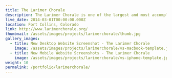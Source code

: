 ```yaml
---
title: The Larimer Chorale
description: The Larimer Chorale is one of the largest and most accomplished community choral ensembles in the Rocky Mountain Region.
live_date: 2014-03-01T00:00:00.000Z
location: Fort Collins, Colorado
link: http://www.larimerchorale.org/
thumbnail: /assets/images/projects/larimerchorale/thumb.jpg
gallery_images:
  - title: New Desktop Website Screenshot - The Larimer Chorale
    image: /assets/images/projects/larimerchorale/vs-macbook-template.jpg
  - title: New Mobile Website Screenshots - The Larimer Chorale
    image: /assets/images/projects/larimerchorale/vs-iphone-template.jpg
weight: 10
permalink: /portfolio/larimerchorale/
---
```

